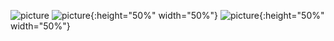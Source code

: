 ![picture](https://github.com/MKolaksazov/PhD-Dissertation-Thesis/tree/master/Diagrams%2C%20graphs%20and%20charts/Diagrams/Fig1_HTML_Printed.gif)
![picture](https://github.com/MKolaksazov/PhD-Dissertation-Thesis/tree/master/Diagrams%2C%20graphs%20and%20charts/Diagrams/Kautsky_effect.PNG){:height="50%" width="50%"}
![picture](https://github.com/MKolaksazov/PhD-Dissertation-Thesis/tree/master/Diagrams%2C%20graphs%20and%20charts/Diagrams/Web-ABA-en-10.jpg){:height="50%" width="50%"}
